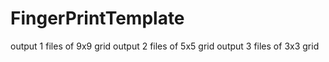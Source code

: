 # FingerPrintTemplate
output 1 files of 9x9 grid
output 2 files of 5x5 grid
output 3 files of 3x3 grid
